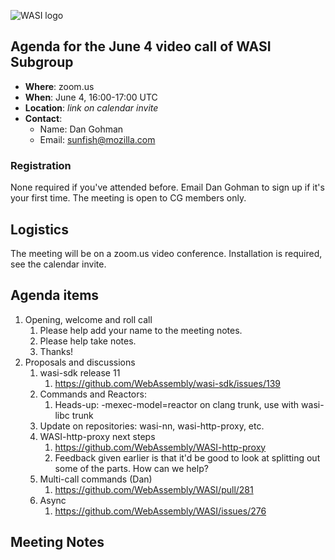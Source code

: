 ![WASI logo](https://raw.githubusercontent.com/WebAssembly/WASI/main/WASI.png)

## Agenda for the June 4 video call of WASI Subgroup

- **Where**: zoom.us
- **When**: June 4, 16:00-17:00 UTC
- **Location**: *link on calendar invite*
- **Contact**:
    - Name: Dan Gohman
    - Email: sunfish@mozilla.com

### Registration

None required if you've attended before. Email Dan Gohman to sign up if it's
your first time. The meeting is open to CG members only.

## Logistics

The meeting will be on a zoom.us video conference.
Installation is required, see the calendar invite.

## Agenda items

1. Opening, welcome and roll call
    1. Please help add your name to the meeting notes.
    1. Please help take notes.
    1. Thanks!
1. Proposals and discussions
    1. wasi-sdk release 11
        1. https://github.com/WebAssembly/wasi-sdk/issues/139
    1. Commands and Reactors:
        1. Heads-up: -mexec-model=reactor on clang trunk, use with wasi-libc trunk
    1. Update on repositories: wasi-nn, wasi-http-proxy, etc.
    1. WASI-http-proxy next steps
        1. https://github.com/WebAssembly/WASI-http-proxy
        1. Feedback given earlier is that it'd be good to look
           at splitting out some of the parts. How can we help?
    1. Multi-call commands (Dan)
        1. https://github.com/WebAssembly/WASI/pull/281
    1. Async
        1. https://github.com/WebAssembly/WASI/issues/276

## Meeting Notes
